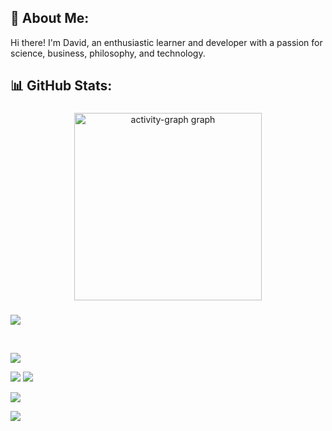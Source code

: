 
## 💫 About Me:<br>
Hi there! I'm David, an enthusiastic learner and developer with a passion for science, business, philosophy, and technology. <br>

## 📊 GitHub Stats:

###

<div align="center">
  <img src="https://github-readme-activity-graph.vercel.app/graph?username=itsdavidmandal&radius=16&theme=react&area=true&order=5" height="300" alt="activity-graph graph"  />
</div>

###


![](https://github-readme-stats.vercel.app/api/top-langs/?username=itsdavidmandal&theme=dark&hide_border=false&include_all_commits=true&count_private=true&layout=compact)

<br>

![](http://github-profile-summary-cards.vercel.app/api/cards/productive-time?username=itsdavidmandal&theme=transparent)

![](http://github-profile-summary-cards.vercel.app/api/cards/stats?username=itsdavidmandal&theme=transparent)
![](http://github-profile-summary-cards.vercel.app/api/cards/most-commit-language?username=itsdavidmandal&theme=transparent)


![](http://github-profile-summary-cards.vercel.app/api/cards/repos-per-language?username=itsdavidmandal&theme=transparent)

![](https://github-profile-summary-cards.vercel.app/api/cards/profile-details?username=itsdavidmandal&theme=transparent)







